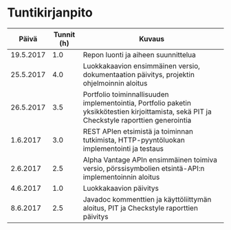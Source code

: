 # Tuntikirjanpito

Päivä | Tunnit (h) | Kuvaus
--------- | --- | -----------------------------------
19.5.2017 | 1.0 | Repon luonti ja aiheen suunnittelua
25.5.2017 | 4.0 | Luokkakaavion ensimmäinen versio, dokumentaation päivitys, projektin ohjelmoinnin aloitus
26.5.2017 | 3.5 | Portfolio toiminnallisuuden implementointia, Portfolio paketin yksikkötestien kirjoittamista, sekä PIT ja Checkstyle raporttien generointia
1.6.2017 | 3.0 | REST APIen etsimistä ja toiminnan tutkimista, HTTP-pyyntöluokan implementointi ja testaus
2.6.2017 | 2.5 | Alpha Vantage APIn ensimmäinen toimiva versio, pörssisymbolien etsintä-API:n implementoinnin aloitus
4.6.2017 | 1.0 | Luokkakaavion päivitys
8.6.2017 | 2.5 | Javadoc kommenttien ja käyttöliittymän aloitus, PIT ja Checkstyle raporttien päivitys
